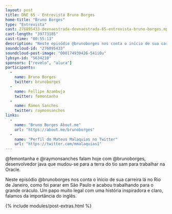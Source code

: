 ```yaml
---
layout: post
title: DNE 65 - Entrevista Bruno Borges
home-title: "Bruno Borges"
type: "Entrevista"
cast: 276895433-devnaestrada-devnaestrada-65-entrevista-bruno-borges.mp3
cast-length: "39773185"
cast-time: "00:55:13"
description: "Neste episódio @brunoborges nos conta o início de sua carreira lá no Rio de Janeiro, como foi parar em São Paulo e acabou trabalhando para o grande oráculo. Um papo muito legal com uma história inspiradora e claro, falamos da importância do inglês."
soundcloud-id: "276895433"
soundcloud-post-image: "000174939426-541i0u"
lybsyn-id: "5634210"
sponsors: ["revelo", "alura"]
participants:
  -
    name: Bruno Borges
    twitter: brunoborges
  -
    name: Fellipe Azambuja
    twitter: femontanha
  -
    name: Ramon Sanches
    twitter: raymonsanches
links:
  -
    name: "Bruno Borges About.me"
    url: "https://about.me/brunoborges"
  -
    name: "Perfil do Mateus Malaquias no Twitter"
    url: "https://twitter.com/mmalaquias1"
---
```


@femontanha e @raymonsanches falam hoje com @brunoborges, desenvolvedor java que mudou-se para a terra do tio sam para trabalhar na Oracle.

Neste episódio @brunoborges nos conta o início de sua carreira lá no Rio de Janeiro, como foi parar em São Paulo e acabou trabalhando para o grande oráculo. Um papo muito legal com uma história inspiradora e claro, falamos da importância do inglês.

{% include modules/post-extras.html %}
